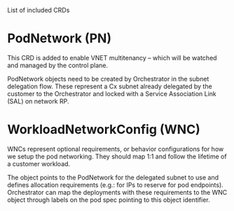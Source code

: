 List of included CRDs

# PodNetwork (PN)

This CRD is added to enable VNET multitenancy – which will be watched and managed by the control plane.

PodNetwork objects need to be created by Orchestrator in the subnet delegation flow.
These represent a Cx subnet already delegated by the customer to the Orchestrator and locked with a Service Association Link (SAL) on network RP.

# WorkloadNetworkConfig (WNC)

WNCs represent optional requirements, or behavior configurations for how we setup the pod networking. They should map 1:1 and follow the lifetime of a customer workload.

The object points to the PodNetwork for the delegated subnet to use and defines allocation requirements (e.g.: for IPs to reserve for pod endpoints). Orchestrator can map the deployments with these requirements to the WNC object through labels on the pod spec pointing to this object identifier. 


